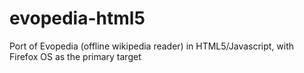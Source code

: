 evopedia-html5
==============

Port of Evopedia (offline wikipedia reader) in HTML5/Javascript, with Firefox OS as the primary target